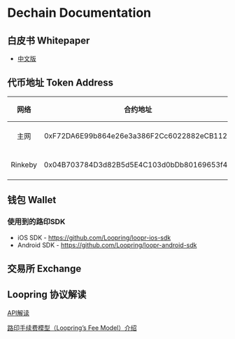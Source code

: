 # Dechain Documentation
## 白皮书 Whitepaper
* [中文版](/whitepaper/DEC-whitepaper-zh.pdf)

## 代币地址 Token Address

网络|合约地址|Etherscan链接
:---:|:---:|:---
|主网|0xF72DA6E99b864e26e3a386F2Cc6022882eCB1125|[Decentralized Ecosystem Token](https://etherscan.io/token/0xf72da6e99b864e26e3a386f2cc6022882ecb1125)|
|Rinkeby|0x04B703784D3d82B5d5E4C103d0bDb80169653f48|[Decentralized Ecosystem Token](https://rinkeby.etherscan.io/address/0x04B703784D3d82B5d5E4C103d0bDb80169653f48)|

## 钱包 Wallet

### 使用到的路印SDK
- iOS SDK - https://github.com/Loopring/loopr-ios-sdk
- Android SDK - https://github.com/Loopring/loopr-android-sdk

## 交易所 Exchange

## Loopring 协议解读

[API解读](/loopring/api.md)

[路印手续费模型（Loopring’s Fee Model）介绍](/loopring/loopring_fee_model.md)
